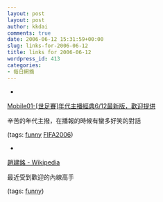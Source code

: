 ```yaml
---
layout: post
layout: post
author: kkdai
comments: true
date: 2006-06-12 15:31:59+00:00
slug: links-for-2006-06-12
title: links for 2006-06-12
wordpress_id: 413
categories:
- 每日網摘
---
```



	
  * 
		

[Mobile01-[世足賽]年代主播經典6/12最新版，歡迎提供](http://www.mobile01.com/topicdetail.php?f=37&t=173431&last=1325293)


		

辛苦的年代主撥，在播報的時候有蠻多好笑的對話


		

(tags: [funny](http://del.icio.us/kkdai/funny) [FIFA2006](http://del.icio.us/kkdai/FIFA2006))


	

	
  * 
		

[趙建銘 - Wikipedia](http://zh.wikipedia.org/wiki/%E8%B6%99%E5%BB%BA%E9%8A%98)


		

最近受到歡迎的內線高手


		

(tags: [funny](http://del.icio.us/kkdai/funny))


	


